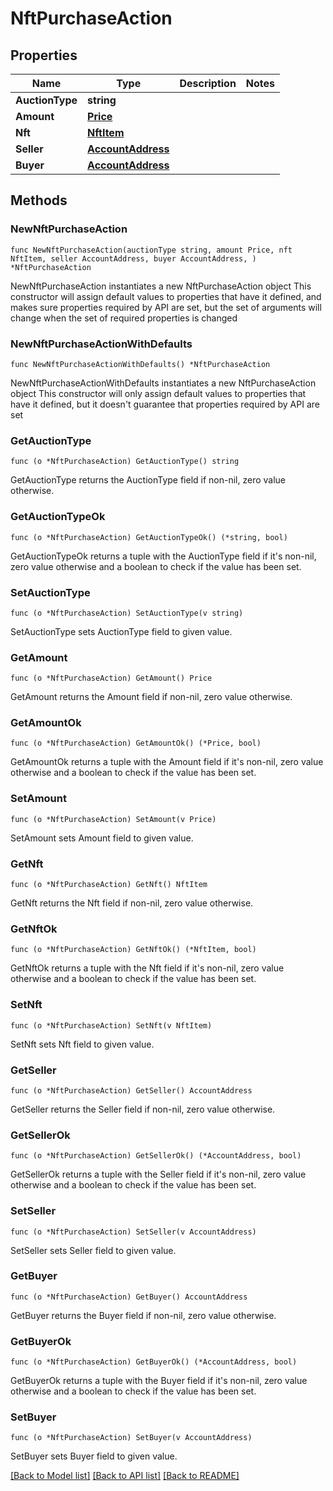 # NftPurchaseAction

## Properties

Name | Type | Description | Notes
------------ | ------------- | ------------- | -------------
**AuctionType** | **string** |  | 
**Amount** | [**Price**](Price.md) |  | 
**Nft** | [**NftItem**](NftItem.md) |  | 
**Seller** | [**AccountAddress**](AccountAddress.md) |  | 
**Buyer** | [**AccountAddress**](AccountAddress.md) |  | 

## Methods

### NewNftPurchaseAction

`func NewNftPurchaseAction(auctionType string, amount Price, nft NftItem, seller AccountAddress, buyer AccountAddress, ) *NftPurchaseAction`

NewNftPurchaseAction instantiates a new NftPurchaseAction object
This constructor will assign default values to properties that have it defined,
and makes sure properties required by API are set, but the set of arguments
will change when the set of required properties is changed

### NewNftPurchaseActionWithDefaults

`func NewNftPurchaseActionWithDefaults() *NftPurchaseAction`

NewNftPurchaseActionWithDefaults instantiates a new NftPurchaseAction object
This constructor will only assign default values to properties that have it defined,
but it doesn't guarantee that properties required by API are set

### GetAuctionType

`func (o *NftPurchaseAction) GetAuctionType() string`

GetAuctionType returns the AuctionType field if non-nil, zero value otherwise.

### GetAuctionTypeOk

`func (o *NftPurchaseAction) GetAuctionTypeOk() (*string, bool)`

GetAuctionTypeOk returns a tuple with the AuctionType field if it's non-nil, zero value otherwise
and a boolean to check if the value has been set.

### SetAuctionType

`func (o *NftPurchaseAction) SetAuctionType(v string)`

SetAuctionType sets AuctionType field to given value.


### GetAmount

`func (o *NftPurchaseAction) GetAmount() Price`

GetAmount returns the Amount field if non-nil, zero value otherwise.

### GetAmountOk

`func (o *NftPurchaseAction) GetAmountOk() (*Price, bool)`

GetAmountOk returns a tuple with the Amount field if it's non-nil, zero value otherwise
and a boolean to check if the value has been set.

### SetAmount

`func (o *NftPurchaseAction) SetAmount(v Price)`

SetAmount sets Amount field to given value.


### GetNft

`func (o *NftPurchaseAction) GetNft() NftItem`

GetNft returns the Nft field if non-nil, zero value otherwise.

### GetNftOk

`func (o *NftPurchaseAction) GetNftOk() (*NftItem, bool)`

GetNftOk returns a tuple with the Nft field if it's non-nil, zero value otherwise
and a boolean to check if the value has been set.

### SetNft

`func (o *NftPurchaseAction) SetNft(v NftItem)`

SetNft sets Nft field to given value.


### GetSeller

`func (o *NftPurchaseAction) GetSeller() AccountAddress`

GetSeller returns the Seller field if non-nil, zero value otherwise.

### GetSellerOk

`func (o *NftPurchaseAction) GetSellerOk() (*AccountAddress, bool)`

GetSellerOk returns a tuple with the Seller field if it's non-nil, zero value otherwise
and a boolean to check if the value has been set.

### SetSeller

`func (o *NftPurchaseAction) SetSeller(v AccountAddress)`

SetSeller sets Seller field to given value.


### GetBuyer

`func (o *NftPurchaseAction) GetBuyer() AccountAddress`

GetBuyer returns the Buyer field if non-nil, zero value otherwise.

### GetBuyerOk

`func (o *NftPurchaseAction) GetBuyerOk() (*AccountAddress, bool)`

GetBuyerOk returns a tuple with the Buyer field if it's non-nil, zero value otherwise
and a boolean to check if the value has been set.

### SetBuyer

`func (o *NftPurchaseAction) SetBuyer(v AccountAddress)`

SetBuyer sets Buyer field to given value.



[[Back to Model list]](../README.md#documentation-for-models) [[Back to API list]](../README.md#documentation-for-api-endpoints) [[Back to README]](../README.md)


